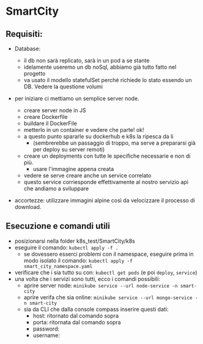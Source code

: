 # __SmartCity__

## Requisiti:
* Database:
  * il db non sarà replicato, sarà in un pod a se stante 
  * idelamente useremo un db noSql, abbiamo già tutto fatto nel progetto
  * va usato il modello statefulSet perchè richiede lo stato essendo un DB. Vedere la questione volumi

* per iniziare ci mettiamo un semplice server node.
  * creare server node in JS
  * creare Dockerfile
  * buildare il DockerFile
  * metterlo in un container e vedere che parte! ok!
  * a questo punto spararle su dockerhub e k8s la ripesca da li 
    - (sembrerebbe un passaggio di troppo, ma serve a prepararsi già per deploy su server remoti)
  * creare un deployments con tutte le specifiche necessarie e non di più.
    - usare l'immagine appena creata
  * vedere se serve creare anche un service correlato
  * questo service corriesponde effettivamente al nostro servizio api che andiamo a sviluppare
  
  
  
* accortezze: utilizzare immagini alpine così da velocizzare il processo di download.



## Esecuzione e comandi utili
* posizionarsi nella folder k8s_test/SmartCity/k8s
* eseguire il comando: ```kubectl apply -f .```
  * se dovessero esserci problemi con il namespace, eseguire prima in modo isolato il comando: ```kubectl apply -f smart_city_namespace.yaml```
* verificare che i sia tutto su con: ```kubectl get pods``` (e poi ```deploy```, ```service```)
* una volta che i servizi sono tutti, ecco i comandi possibili:
  * aprire server node: ```minikube service --url node-service -n smart-city```
  * aprire verifa che sia online: ```minikube service --url mongo-service -n smart-city``` 
  * sia da CLI che dalla console compass inserire questi dati:
    * host: <ip> ritornato dal comando sopra
    * porta: <porta> ritornata dal comando sopra
    * password: <Password123>
    * username: <Admin>
